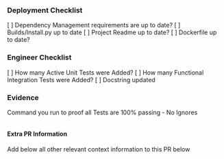 ### Deployment Checklist

[  ] Dependency Management requirements are up to date?
[  ] Builds/Install.py up to date
[  ] Project Readme up to date?
[  ] Dockerfile up to date?


### Engineer Checklist

[  ] How many Active Unit Tests were Added?
[  ] How many Functional Integration Tests were Added?
[  ] Docstring updated

### Evidence

Command you run to proof all Tests are 100% passing - No Ignores 
```
```

#### Extra PR Information

Add below all other relevant context information to this PR below 
```
```
